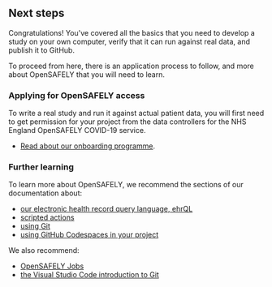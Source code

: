 ## Next steps

Congratulations! You've covered all the basics that you need to develop a study
on your own computer, verify that it can run against real data, and publish it
to GitHub.

To proceed from here,
there is an application process to follow,
and more about OpenSAFELY that you will need to learn.

### Applying for OpenSAFELY access

To write a real study and run it against actual patient data, you will first need to get permission for your project from the data controllers for the NHS England OpenSAFELY COVID-19 service.

* [Read about our onboarding programme](https://www.opensafely.org/onboarding-new-users/).

### Further learning

To learn more about OpenSAFELY,
we recommend the sections of our documentation about:

* [our electronic health record query language, ehrQL](../../../ehrql/index.md)
* [scripted actions](../../../actions-scripts.md)
* [using Git](../../../install-github-and-git.md)
* [using GitHub Codespaces in your project](../../../github-codespaces.md)

We also recommend:

* [OpenSAFELY Jobs](https://jobs.opensafely.org)
* [the Visual Studio Code introduction to Git](https://code.visualstudio.com/docs/sourcecontrol/intro-to-git)
